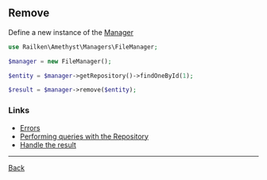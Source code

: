 ## Remove 

Define a new instance of the [Manager](manager.md)

```php
use Railken\Amethyst\Managers\FileManager;

$manager = new FileManager();
```

```php
$entity = $manager->getRepository()->findOneById(1);

$result = $manager->remove($entity);
```

### Links
* [Errors](errors.md)
* [Performing queries with the Repository](repository.md)
* [Handle the result](result.md)

---
[Back](index.md)